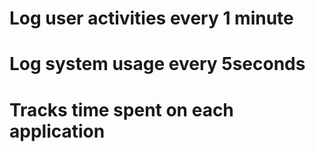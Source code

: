 # Log user activities every 1 minute
# Log system usage every 5seconds 
# Tracks time spent on each application 
